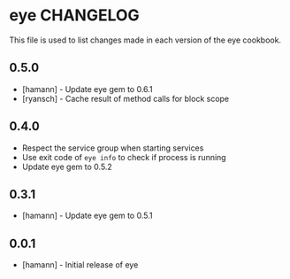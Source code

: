 eye CHANGELOG
=============

This file is used to list changes made in each version of the eye cookbook.

0.5.0
-----
- [hamann] - Update eye gem to 0.6.1
- [ryansch] - Cache result of method calls for block scope

0.4.0
-----
- Respect the service group when starting services
- Use exit code of `eye info` to check if process is running
- Update eye gem to 0.5.2

0.3.1
-----
- [hamann] - Update eye gem to 0.5.1

0.0.1
-----
- [hamann] - Initial release of eye
